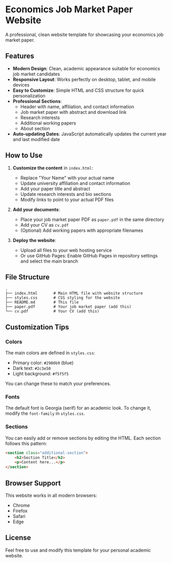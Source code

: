 # Economics Job Market Paper Website

A professional, clean website template for showcasing your economics job market paper.

## Features

- **Modern Design**: Clean, academic appearance suitable for economics job market candidates
- **Responsive Layout**: Works perfectly on desktop, tablet, and mobile devices
- **Easy to Customize**: Simple HTML and CSS structure for quick personalization
- **Professional Sections**: 
  - Header with name, affiliation, and contact information
  - Job market paper with abstract and download link
  - Research interests
  - Additional working papers
  - About section
- **Auto-updating Dates**: JavaScript automatically updates the current year and last modified date

## How to Use

1. **Customize the content** in `index.html`:
   - Replace "Your Name" with your actual name
   - Update university affiliation and contact information
   - Add your paper title and abstract
   - Update research interests and bio sections
   - Modify links to point to your actual PDF files

2. **Add your documents**:
   - Place your job market paper PDF as `paper.pdf` in the same directory
   - Add your CV as `cv.pdf`
   - (Optional) Add working papers with appropriate filenames

3. **Deploy the website**:
   - Upload all files to your web hosting service
   - Or use GitHub Pages: Enable GitHub Pages in repository settings and select the main branch

## File Structure

```
.
├── index.html       # Main HTML file with website structure
├── styles.css       # CSS styling for the website
├── README.md        # This file
├── paper.pdf        # Your job market paper (add this)
└── cv.pdf           # Your CV (add this)
```

## Customization Tips

### Colors
The main colors are defined in `styles.css`:
- Primary color: `#2980b9` (blue)
- Dark text: `#2c3e50`
- Light background: `#f5f5f5`

You can change these to match your preferences.

### Fonts
The default font is Georgia (serif) for an academic look. To change it, modify the `font-family` in `styles.css`.

### Sections
You can easily add or remove sections by editing the HTML. Each section follows this pattern:
```html
<section class="additional-section">
    <h2>Section Title</h2>
    <p>Content here...</p>
</section>
```

## Browser Support

This website works in all modern browsers:
- Chrome
- Firefox
- Safari
- Edge

## License

Feel free to use and modify this template for your personal academic website.
